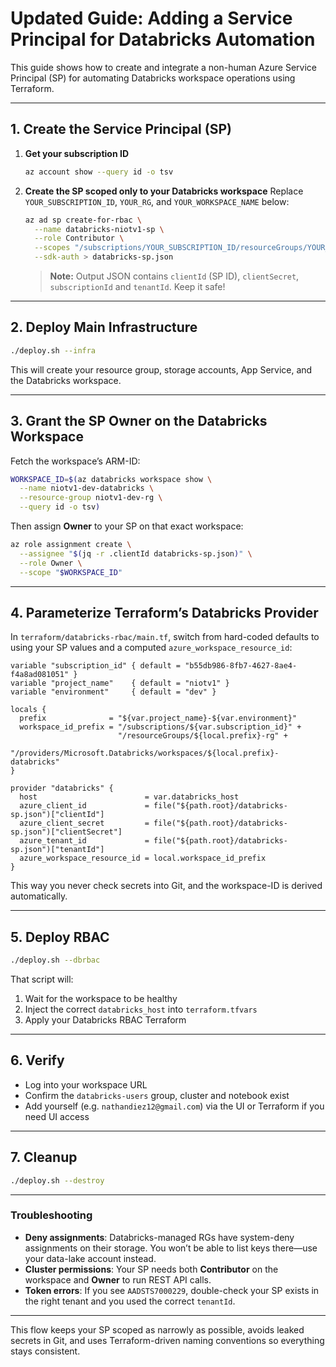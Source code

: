 # Updated Guide: Adding a Service Principal for Databricks Automation

This guide shows how to create and integrate a non-human Azure Service Principal (SP) for automating Databricks workspace operations using Terraform.

---

## 1. Create the Service Principal (SP)

1. **Get your subscription ID**

   ```bash
   az account show --query id -o tsv
   ```

2. **Create the SP scoped only to your Databricks workspace**
   Replace `YOUR_SUBSCRIPTION_ID`, `YOUR_RG`, and `YOUR_WORKSPACE_NAME` below:

   ```bash
   az ad sp create-for-rbac \
     --name databricks-niotv1-sp \
     --role Contributor \
     --scopes "/subscriptions/YOUR_SUBSCRIPTION_ID/resourceGroups/YOUR_RG/providers/Microsoft.Databricks/workspaces/YOUR_WORKSPACE_NAME" \
     --sdk-auth > databricks-sp.json
   ```

   > **Note:** Output JSON contains `clientId` (SP ID), `clientSecret`, `subscriptionId` and `tenantId`. Keep it safe!

---

## 2. Deploy Main Infrastructure

```bash
./deploy.sh --infra
```

This will create your resource group, storage accounts, App Service, and the Databricks workspace.

---

## 3. Grant the SP Owner on the Databricks Workspace

Fetch the workspace’s ARM-ID:

```bash
WORKSPACE_ID=$(az databricks workspace show \
  --name niotv1-dev-databricks \
  --resource-group niotv1-dev-rg \
  --query id -o tsv)
```

Then assign **Owner** to your SP on that exact workspace:

```bash
az role assignment create \
  --assignee "$(jq -r .clientId databricks-sp.json)" \
  --role Owner \
  --scope "$WORKSPACE_ID"
```

---

## 4. Parameterize Terraform’s Databricks Provider

In `terraform/databricks-rbac/main.tf`, switch from hard-coded defaults to using your SP values and a computed `azure_workspace_resource_id`:

```hcl
variable "subscription_id" { default = "b55db986-8fb7-4627-8ae4-f4a8ad081051" }
variable "project_name"    { default = "niotv1" }
variable "environment"     { default = "dev" }

locals {
  prefix              = "${var.project_name}-${var.environment}"
  workspace_id_prefix = "/subscriptions/${var.subscription_id}" +
                        "/resourceGroups/${local.prefix}-rg" +
                        "/providers/Microsoft.Databricks/workspaces/${local.prefix}-databricks"
}

provider "databricks" {
  host                        = var.databricks_host
  azure_client_id             = file("${path.root}/databricks-sp.json")["clientId"]
  azure_client_secret         = file("${path.root}/databricks-sp.json")["clientSecret"]
  azure_tenant_id             = file("${path.root}/databricks-sp.json")["tenantId"]
  azure_workspace_resource_id = local.workspace_id_prefix
}
```

This way you never check secrets into Git, and the workspace-ID is derived automatically.

---

## 5. Deploy RBAC

```bash
./deploy.sh --dbrbac
```

That script will:

1. Wait for the workspace to be healthy
2. Inject the correct `databricks_host` into `terraform.tfvars`
3. Apply your Databricks RBAC Terraform

---

## 6. Verify

* Log into your workspace URL
* Confirm the `databricks-users` group, cluster and notebook exist
* Add yourself (e.g. `nathandiez12@gmail.com`) via the UI or Terraform if you need UI access

---

## 7. Cleanup

```bash
./deploy.sh --destroy
```

---

### Troubleshooting

* **Deny assignments**: Databricks-managed RGs have system-deny assignments on their storage. You won’t be able to list keys there—use your data-lake account instead.
* **Cluster permissions**: Your SP needs both **Contributor** on the workspace and **Owner** to run REST API calls.
* **Token errors**: If you see `AADSTS7000229`, double-check your SP exists in the right tenant and you used the correct `tenantId`.

---

This flow keeps your SP scoped as narrowly as possible, avoids leaked secrets in Git, and uses Terraform-driven naming conventions so everything stays consistent.
